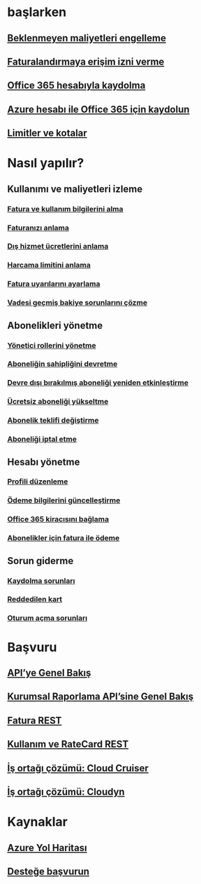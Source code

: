 # başlarken
## [Beklenmeyen maliyetleri engelleme](billing-getting-started.md)
## [Faturalandırmaya erişim izni verme](billing-manage-access.md)
## [Office 365 hesabıyla kaydolma](billing-use-existing-office-365-account-azure-subscription.md)
## [Azure hesabı ile Office 365 için kaydolun](billing-use-existing-azure-account-for-office-365-subscription.md)
## [Limitler ve kotalar](../azure-subscription-service-limits.md?toc=/azure/billing/TOC.json)

# Nasıl yapılır?
## Kullanımı ve maliyetleri izleme
### [Fatura ve kullanım bilgilerini alma](billing-download-azure-invoice-daily-usage-date.md)
### [Faturanızı anlama](billing-understand-your-bill.md)
### [Dış hizmet ücretlerini anlama](billing-understand-your-azure-marketplace-charges.md)
### [Harcama limitini anlama](billing-spending-limit.md)
### [Fatura uyarılarını ayarlama](billing-set-up-alerts.md)
### [Vadesi geçmiş bakiye sorunlarını çözme](billing-azure-subscription-past-due-balance.md)

## Abonelikleri yönetme
### [Yönetici rollerini yönetme](billing-add-change-azure-subscription-administrator.md)
### [Aboneliğin sahipliğini devretme](billing-subscription-transfer.md)
### [Devre dışı bırakılmış aboneliği yeniden etkinleştirme](billing-subscription-become-disable.md)
### [Ücretsiz aboneliği yükseltme](billing-upgrade-azure-subscription.md)
### [Abonelik teklifi değiştirme](billing-how-to-switch-azure-offer.md)
### [Aboneliği iptal etme](billing-how-to-cancel-azure-subscription.md)
## Hesabı yönetme
### [Profili düzenleme](billing-how-to-change-azure-account-profile.md)
### [Ödeme bilgilerini güncelleştirme](billing-how-to-change-credit-card.md)
### [Office 365 kiracısını bağlama](billing-add-office-365-tenant-to-azure-subscription.md)
### [Abonelikler için fatura ile ödeme](billing-how-to-pay-by-invoice.md)
## Sorun giderme
### [Kaydolma sorunları](billing-troubleshoot-azure-sign-up-issues.md)
### [Reddedilen kart](billing-credit-card-fails-during-azure-sign-up.md)
### [Oturum açma sorunları](billing-cannot-login-subscription.md)

# Başvuru
## [API’ye Genel Bakış](billing-usage-rate-card-overview.md)
## [Kurumsal Raporlama API’sine Genel Bakış](billing-enterprise-api.md)
## [Fatura REST](/rest/api/billing)
## [Kullanım ve RateCard REST](https://msdn.microsoft.com/library/azure/1ea5b323-54bb-423d-916f-190de96c6a3c)
## [İş ortağı çözümü: Cloud Cruiser](billing-usage-rate-card-partner-solution-cloudcruiser.md)
## [İş ortağı çözümü: Cloudyn](billing-usage-rate-card-partner-solution-cloudyn.md)

# Kaynaklar
## [Azure Yol Haritası](https://azure.microsoft.com/roadmap/)
## [Desteğe başvurun](../azure-supportability/how-to-create-azure-support-request.md)
